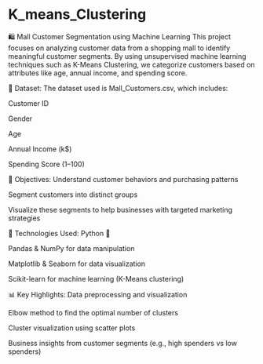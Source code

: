 # K_means_Clustering
🛍️ Mall Customer Segmentation using Machine Learning
This project focuses on analyzing customer data from a shopping mall to identify meaningful customer segments. By using unsupervised machine learning techniques such as K-Means Clustering, we categorize customers based on attributes like age, annual income, and spending score.

📁 Dataset:
The dataset used is Mall_Customers.csv, which includes:

Customer ID

Gender

Age

Annual Income (k$)

Spending Score (1–100)

🧠 Objectives:
Understand customer behaviors and purchasing patterns

Segment customers into distinct groups

Visualize these segments to help businesses with targeted marketing strategies

🧰 Technologies Used:
Python 🐍

Pandas & NumPy for data manipulation

Matplotlib & Seaborn for data visualization

Scikit-learn for machine learning (K-Means clustering)

📊 Key Highlights:
Data preprocessing and visualization

Elbow method to find the optimal number of clusters

Cluster visualization using scatter plots

Business insights from customer segments (e.g., high spenders vs low spenders)
